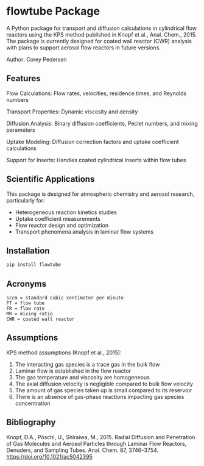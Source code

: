 # flowtube Package

A Python package for transport and diffusion calculations in cylindrical
flow reactors using the KPS method published in Knopf et al., Anal. 
Chem., 2015. The package is currently designed for coated wall reactor 
(CWR) analysis with plans to support aerosol flow reactors in future 
versions.

Author: Corey Pedersen

## Features
Flow Calculations: Flow rates, velocities, residence times, and Reynolds 
numbers

Transport Properties: Dynamic viscosity and density

Diffusion Analysis: Binary diffusion coefficients, Péclet numbers, and 
mixing parameters

Uptake Modeling: Diffusion correction factors and uptake coefficient 
calculations

Support for Inserts: Handles coated cylindrical inserts within flow 
tubes

## Scientific Applications
This package is designed for atmospheric chemistry and aerosol research,
 particularly for:
- Heterogeneous reaction kinetics studies
- Uptake coefficient measurements
- Flow reactor design and optimization
- Transport phenomena analysis in laminar flow systems

## Installation

```bash
pip install flowtube
```

## Acronyms
`sccm = standard cubic centimeter per minute` <br>
`FT = flow tube` <br>
`FR = flow rate` <br>
`MR = mixing ratio` <br>
`CWR = coated wall reactor` <br>

## Assumptions
KPS method assumptions (Knopf et al., 2015):
1. The interacting gas species is a trace gas in the bulk flow
2. Laminar flow is established in the flow reactor
3. The gas temperature and viscosity are homogeneous
4. The axial diffusion velocity is negligible compared to bulk flow 
    velocity
5. The amount of gas species taken up is small compared to its reservoir
6. There is an absence of gas-phase reactions impacting gas species 
    concentration

## Bibliography
Knopf, D.A., Pöschl, U., Shiraiwa, M., 2015. Radial Diffusion and 
Penetration of Gas Molecules and Aerosol Particles through Laminar Flow 
Reactors, Denuders, and Sampling Tubes. Anal. Chem. 87, 3746–3754. 
https://doi.org/10.1021/ac5042395

